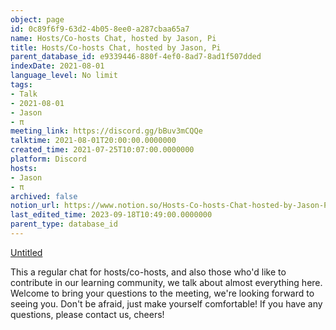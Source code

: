 ```yaml
---
object: page
id: 0c89f6f9-63d2-4b05-8ee0-a287cbaa65a7
name: Hosts/Co-hosts Chat, hosted by Jason, Pi
title: Hosts/Co-hosts Chat, hosted by Jason, Pi
parent_database_id: e9339446-880f-4ef0-8ad7-8ad1f507dded
indexDate: 2021-08-01
language_level: No limit
tags:
- Talk
- 2021-08-01
- Jason
- π
meeting_link: https://discord.gg/bBuv3mCQQe
talktime: 2021-08-01T20:00:00.0000000
created_time: 2021-07-25T10:07:00.0000000
platform: Discord
hosts:
- Jason
- π
archived: false
notion_url: https://www.notion.so/Hosts-Co-hosts-Chat-hosted-by-Jason-Pi-0c89f6f963d24b058ee0a287cbaa65a7
last_edited_time: 2023-09-18T10:49:00.0000000
parent_type: database_id
---
```




[Untitled](https://www.notion.so/cb083fc4f0b7459aa5afe1900ef25a1f)   


This a regular chat for hosts/co-hosts, and also those who'd like to contribute in our learning community, we talk about almost everything here. Welcome to bring your questions to the meeting, we're looking forward to seeing you. Don't be afraid, just make yourself comfortable!
If you have any questions, please contact us, cheers!







